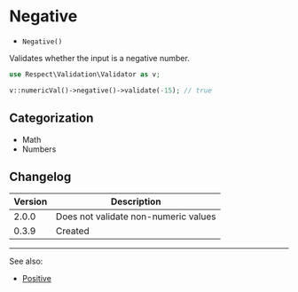 # Negative

- `Negative()`

Validates whether the input is a negative number.

```php
use Respect\Validation\Validator as v;

v::numericVal()->negative()->validate(-15); // true
```

## Categorization

- Math
- Numbers

## Changelog

Version | Description
--------|-------------
  2.0.0 | Does not validate non-numeric values
  0.3.9 | Created

***
See also:

- [Positive](Positive.md)
